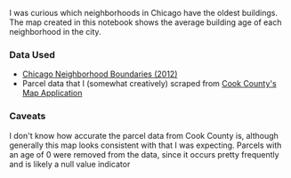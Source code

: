 I was curious which neighborhoods in Chicago have the oldest buildings. The map created in this notebook shows the average building age of each neighborhood in the city.

### Data Used
 - [Chicago Neighborhood Boundaries (2012)](https://data.cityofchicago.org/Facilities-Geographic-Boundaries/Boundaries-Neighborhoods/9wp7-iasj)
 - Parcel data that I (somewhat creatively) scraped from [Cook County's Map Application](https://maps.cookcountyil.gov/cookviewer/mapViewer.html)

### Caveats
I don't know how accurate the parcel data from Cook County is, although generally this map looks consistent with that I was expecting. Parcels with an age of 0 were removed from the data, since it occurs pretty frequently and is likely a null value indicator


